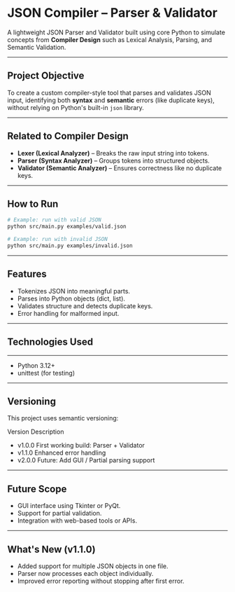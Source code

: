 # JSON Compiler – Parser & Validator

A lightweight JSON Parser and Validator built using core Python to simulate concepts from **Compiler Design** such as Lexical Analysis, Parsing, and Semantic Validation.

---

## Project Objective

To create a custom compiler-style tool that parses and validates JSON input, identifying both **syntax** and **semantic** errors (like duplicate keys), without relying on Python's built-in `json` library.

---

## Related to Compiler Design

- **Lexer (Lexical Analyzer)** – Breaks the raw input string into tokens.
- **Parser (Syntax Analyzer)** – Groups tokens into structured objects.
- **Validator (Semantic Analyzer)** – Ensures correctness like no duplicate keys.

---

## How to Run

```bash
# Example: run with valid JSON
python src/main.py examples/valid.json

# Example: run with invalid JSON
python src/main.py examples/invalid.json
```

---


## Features

- Tokenizes JSON into meaningful parts.
- Parses into Python objects (dict, list).
- Validates structure and detects duplicate keys.
- Error handling for malformed input.

---

## Technologies Used

---
- Python 3.12+
- unittest (for testing)

---

## Versioning

This project uses semantic versioning:

Version	Description
- v1.0.0	First working build: Parser + Validator
- v1.1.0	Enhanced error handling
- v2.0.0	Future: Add GUI / Partial parsing support

---

## Future Scope

- GUI interface using Tkinter or PyQt.
- Support for partial validation.
- Integration with web-based tools or APIs.

---

## What's New (v1.1.0)

- Added support for multiple JSON objects in one file.
- Parser now processes each object individually.
- Improved error reporting without stopping after first error.
